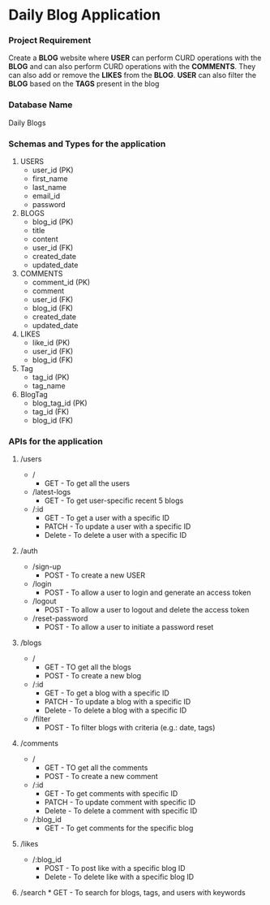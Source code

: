 # Daily Blog Application

### Project Requirement
Create a **BLOG** website where **USER** can perform CURD operations with the **BLOG** and can also perform CURD operations with the **COMMENTS**. They can also add or remove the **LIKES** from the **BLOG**. **USER** can also filter the **BLOG** based on the **TAGS** present in the blog

### Database Name
Daily Blogs

### Schemas and Types for the application
1. USERS
	* user_id (PK)
	* first_name
	* last_name
	* email_id
	* password
2. BLOGS
	* blog_id (PK)
	* title
	* content
	* user_id (FK)
	* created_date
	* updated_date
3. COMMENTS
	* comment_id (PK)
	* comment
	* user_id (FK)
	* blog_id (FK)
	* created_date
	* updated_date
4. LIKES
	* like_id (PK) 
	* user_id (FK)
	* blog_id (FK)
5. Tag
	* tag_id (PK)
	* tag_name
6. BlogTag
	* blog_tag_id (PK)
	* tag_id (FK)
	* blog_id (FK)
   
### APIs for the application
1. /users
	* /
		* GET - To get all the users
	* /latest-logs
		* GET - To get user-specific recent 5 blogs
	* /:id
		* GET - To get a user with a specific ID
		* PATCH - To update a user with a specific ID
		* Delete - To delete a user with a specific ID
2. /auth
   	* /sign-up
		* POST - To create a new USER
	* /login
		* POST - To allow a user to login and generate an access token
	* /logout
		* POST - To allow a user to logout and delete the access token
	* /reset-password
		* POST - To allow a user to initiate a password reset

3. /blogs
	* /
		* GET - TO get all the blogs
		* POST - To create a new blog
	* /:id
		* GET - To get a blog with a specific ID
		* PATCH - To update a blog with a specific ID
		* Delete - To delete a blog with a specific ID
	* /filter
		* POST - To filter blogs with criteria (e.g.: date, tags)
4. /comments
	* /
		* GET - TO get all the comments
		* POST - To create a new comment
	* /:id
		* GET - To get comments with specific ID
		* PATCH - To update comment with specific ID
		* Delete - To delete a comment with specific ID
	* /:blog_id
		* GET - To get comments for the specific blog
5. /likes
	* /:blog_id
		* POST - To post like with a specific blog ID
		* Delete - To delete like with a specific blog ID
6. /search
		* GET - To search for blogs, tags, and users with keywords




